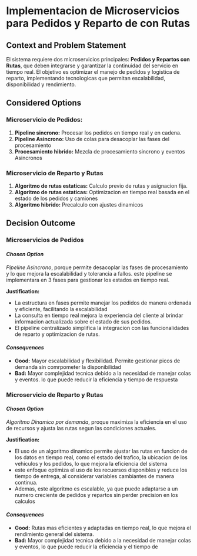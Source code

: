 # Implementacion de Microservicios para Pedidos y Reparto de con Rutas

## Context and Problem Statement

El sistema requiere dos microservicios principales: **Pedidos y Repartos con Rutas**, que deben integrarse y garantizar la continuidad del servicio en tiempo real. El objetivo es optimizar el manejo de pedidos y logistica de reparto, implementando tecnologicas que permitan escalabilidad, disponibilidad y rendimiento.

## Considered Options

### Microservicio de Pedidos:

1. **Pipeline sincrono:** Procesar los pedidos en tiempo real y en cadena.
2. **Pipeline Asincrono:** Uso de colas para desacoplar las fases del procesamiento
3. **Procesamiento hibrido:** Mezcla de procesamiento sincrono y eventos Asincronos

### Microservicio de Reparto y Rutas
1. **Algoritmo de rutas estaticas:** Calculo previo de rutas y asignacion fija.
2. **Algoritmo de rutas estaticas:** Optimizacion en tiempo real basada en el estado de los pedidos y camiones
3. **Algoritmo hibrido:** Precalculo con ajustes dinamicos

## Decision Outcome

### Microservicios de Pedidos

#### ***Chosen Option***
*Pipeline Asincrono*, porque permite desacoplar las fases de procesamiento y lo que mejora la escalabilidad y tolerancia a fallos. este pipeline se implementara en 3 fases para gestionar los estados en tiempo real.

**Justification:**
- La estructura en fases permite manejar los pedidos de manera ordenada y eficiente, facilitando la escalabilidad
- La consulta en tiempo real mejora la experiencia del cliente al brindar informacion actualizada sobre el estado de sus pedidos.
- El pipeline centralizado simplifica la integracion con las funcionalidades de reparto y optimizacion de rutas.


<!-- This is an optional element. Feel free to remove. -->
#### ***Consequences***

- **Good:** Mayor escalabilidad y flexibilidad. Permite gestionar picos de demanda sin comrpometer la disponibilidad
- **Bad:** Mayor complejidad tecnica debido a la necesidad de manejar colas y eventos. lo que puede reducir la eficiencia y tiempo de respuesta

### Microservicio de Reparto y Rutas
#### ***Chosen Option***
*Algoritmo Dinamico por demanda*, proque maximiza la eficiencia en el uso de recursos y ajusta las rutas segun las condiciones actuales.

**Justification:**
- El uso de un algoritmo dinamico permite ajustar las rutas en funcion de los datos en tiempo real, como el estado del trafico, la ubicacion de los vehiculos y los pedidos, lo que mejora la eficiencia del sistema
- este enfoque optimiza el uso de los recuersos disponibles y reduce los tiempo de entrega, al considerar variables cambiantes de manera continua.
- Ademas, este algoritmo es escalable, ya que puede adaptarse a un numero creciente de pedidos y repartos sin perder precision en los calculos

#### ***Consequences***
- **Good:** Rutas mas eficientes y adaptadas en tiempo real, lo que mejora el rendimiento general del sistema.
- **Bad:** Mayor complejidad tecnica debido a la necesidad de manejar colas y eventos, lo que puede reducir la eficiencia y el tiempo de 

